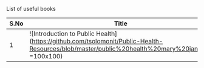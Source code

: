 List of useful books

S.No | Title | Authour | Note
------|-------|--------- |-----
1    |![Introduction to Public Health](https://github.com/tsolomonit/Public-Health-Resources/blob/master/public%20health%20mary%20jane.jpg =100x100) | Mary Jane | Note
